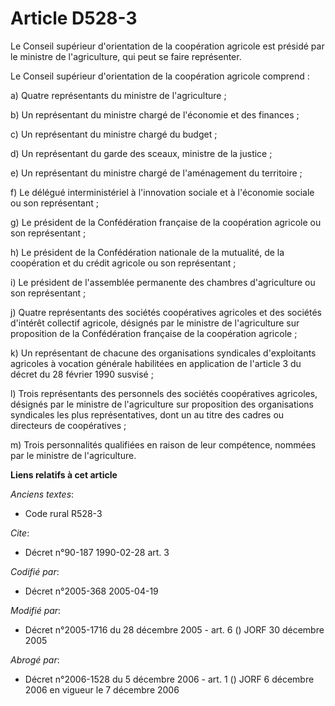 # Article D528-3

Le Conseil supérieur d'orientation de la coopération agricole est présidé par le ministre de l'agriculture, qui peut se faire
représenter.

Le Conseil supérieur d'orientation de la coopération agricole comprend :

a) Quatre représentants du ministre de l'agriculture ;

b) Un représentant du ministre chargé de l'économie et des finances ;

c) Un représentant du ministre chargé du budget ;

d) Un représentant du garde des sceaux, ministre de la justice ;

e) Un représentant du ministre chargé de l'aménagement du territoire ;

f) Le délégué interministériel à l'innovation sociale et à l'économie sociale ou son représentant ;

g) Le président de la Confédération française de la coopération agricole ou son représentant ;

h) Le président de la Confédération nationale de la mutualité, de la coopération et du crédit agricole ou son représentant ;

i) Le président de l'assemblée permanente des chambres d'agriculture ou son représentant ;

j) Quatre représentants des sociétés coopératives agricoles et des sociétés d'intérêt collectif agricole, désignés par le
ministre de l'agriculture sur proposition de la Confédération française de la coopération agricole ;

k) Un représentant de chacune des organisations syndicales d'exploitants agricoles à vocation générale habilitées en
application de l'article 3 du décret du 28 février 1990 susvisé ;

l) Trois représentants des personnels des sociétés coopératives agricoles, désignés par le ministre de l'agriculture sur
proposition des organisations syndicales les plus représentatives, dont un au titre des cadres ou directeurs de
coopératives ;

m) Trois personnalités qualifiées en raison de leur compétence, nommées par le ministre de l'agriculture.

**Liens relatifs à cet article**

_Anciens textes_:

  - Code rural R528-3

_Cite_:

  - Décret n°90-187 1990-02-28 art. 3

_Codifié par_:

  - Décret n°2005-368 2005-04-19

_Modifié par_:

  - Décret n°2005-1716 du 28 décembre 2005 - art. 6 () JORF 30 décembre 2005

_Abrogé par_:

  - Décret n°2006-1528 du 5 décembre 2006 - art. 1 () JORF 6 décembre 2006 en vigueur le 7 décembre 2006
